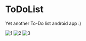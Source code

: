 # ToDoList
Yet another To-Do list android app :)


![1](https://user-images.githubusercontent.com/11015502/43723179-af82659a-999f-11e8-81d1-df3d3331e7bc.gif)
![2](https://user-images.githubusercontent.com/11015502/43723250-dd61ef8a-999f-11e8-8267-ef7df84ba236.gif)
![3](https://user-images.githubusercontent.com/11015502/43723264-e556e880-999f-11e8-8265-41c74585646d.gif)
